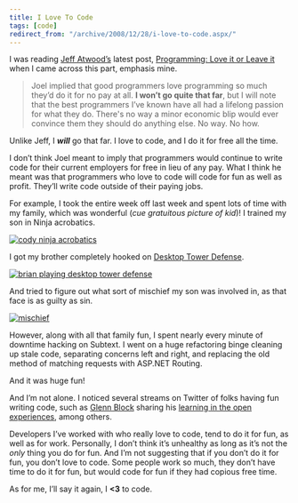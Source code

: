 ```yaml
---
title: I Love To Code
tags: [code]
redirect_from: "/archive/2008/12/28/i-love-to-code.aspx/"
---
```


I was reading [Jeff Atwood’s](http://codinghorror.com/ "CodingHorror")
latest post, [Programming: Love it or Leave
it](http://www.codinghorror.com/blog/archives/001202.html "Programming: Love it or Leave it")
when I came across this part, emphasis mine.

> Joel implied that good programmers love programming so much they’d do
> it for no pay at all. **I won’t go quite that far**, but I will note
> that the best programmers I’ve known have all had a lifelong passion
> for what they do. There's no way a minor economic blip would ever
> convince them they should do anything else. No way. No how.

Unlike Jeff, I ***will*** go that far. I love to code, and I do it for
free all the time.

I don’t think Joel meant to imply that programmers would continue to
write code for their current employers for free in lieu of any pay. What
I think he meant was that programmers who love to code will code for fun
as well as profit. They’ll write code outside of their paying jobs.

For example, I took the entire week off last week and spent lots of time
with my family, which was wonderful (*cue gratuitous picture of kid*)! I
trained my son in Ninja acrobatics.

[![cody ninja
acrobatics](https://haacked.com/images/haacked_com/WindowsLiveWriter/ILoveToCode_92E2/cody-ninja-acrobatics_thumb.jpg "cody ninja acrobatics")](https://haacked.com/images/haacked_com/WindowsLiveWriter/ILoveToCode_92E2/cody-ninja-acrobatics_2.jpg) 

I got my brother completely hooked on [Desktop Tower
Defense](http://www.kongregate.com/games/preecep/desktop-tower-defense-1-5 "Desktop Tower Defense").

[![brian playing desktop tower
defense](https://haacked.com/images/haacked_com/WindowsLiveWriter/ILoveToCode_92E2/brian-playing-desktop-tower-defense_thumb.jpg "brian playing desktop tower defense")](https://haacked.com/images/haacked_com/WindowsLiveWriter/ILoveToCode_92E2/brian-playing-desktop-tower-defense_2.jpg)

And tried to figure out what sort of mischief my son was involved in, as
that face is as guilty as sin.

[![mischief](https://haacked.com/images/haacked_com/WindowsLiveWriter/ILoveToCode_92E2/mischief_thumb.jpg "mischief")](https://haacked.com/images/haacked_com/WindowsLiveWriter/ILoveToCode_92E2/mischief_2.jpg)

However, along with all that family fun, I spent nearly every minute of
downtime hacking on
Subtext. I went
on a huge refactoring binge cleaning up stale code, separating concerns
left and right, and replacing the old method of matching requests with
ASP.NET Routing.

And it was huge fun!

And I’m not alone. I noticed several streams on Twitter of folks having
fun writing code, such as [Glenn
Block](http://blogs.msdn.com/gblock/ "Glenn Block") sharing his
[learning in the open
experiences](http://twitter.com/gblock/status/1083305303 "Glenn on Twitter"),
among others.

Developers I’ve worked with who really love to code, tend to do it for
fun, as well as for work. Personally, I don’t think it’s unhealthy as
long as it’s not the *only* thing you do for fun. And I’m not suggesting
that if you don’t do it for fun, you don’t love to code. Some people
work so much, they don’t have time to do it for fun, but would code for
fun if they had copious free time.

As for me, I’ll say it again, I **\<3** to code.


